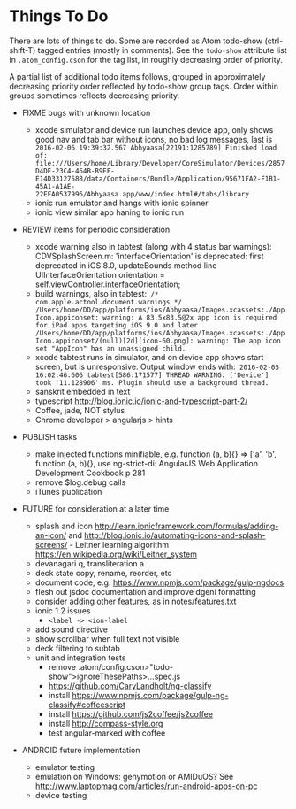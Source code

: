 Things To Do
============

There are lots of things to do. Some are recorded as Atom todo-show (ctrl-shift-T) tagged entries (mostly in comments). See the `todo-show` attribute list in `.atom_config.cson` for the tag list, in roughly decreasing order of priority.

A partial list of additional todo items follows, grouped in approximately decreasing priority order reflected by todo-show group tags. Order within groups sometimes reflects decreasing priority.

- FIXME bugs with unknown location
  - xcode simulator and device run launches device app, only shows good nav and tab bar without icons, no bad log messages, last is ```
    2016-02-06 19:39:32.567 Abhyaasa[22191:1285789] Finished load of: file:///Users/home/Library/Developer/CoreSimulator/Devices/2857D4DE-23C4-464B-B9EF-E14D33127588/data/Containers/Bundle/Application/95671FA2-F1B1-45A1-A1AE-22EFA0537996/Abhyaasa.app/www/index.html#/tabs/library```
  - ionic run emulator and hangs with ionic spinner
  - ionic view similar app haning to ionic run


- REVIEW items for periodic consideration
  - xcode warning also in tabtest (along with 4 status bar warnings): CDVSplashScreen.m: 'interfaceOrientation' is deprecated: first deprecated in iOS 8.0, updateBounds method line
    UIInterfaceOrientation orientation = self.viewController.interfaceOrientation;
  - build warnings, also in tabtest:```
    /* com.apple.actool.document.warnings */
    /Users/home/DD/app/platforms/ios/Abhyaasa/Images.xcassets:./AppIcon.appiconset: warning: A 83.5x83.5@2x app icon is required for iPad apps targeting iOS 9.0 and later
    /Users/home/DD/app/platforms/ios/Abhyaasa/Images.xcassets:./AppIcon.appiconset/(null)[2d][icon-60.png]: warning: The app icon set "AppIcon" has an unassigned child.```
  - xcode tabtest runs in simulator, and on device app shows start screen, but is unresponsive. Output window ends with:```
    2016-02-05 16:02:46.606 tabtest[586:171577] THREAD WARNING: ['Device'] took '11.128906' ms. Plugin should use a background thread.```
  - sanskrit embedded in text
  - typescript http://blog.ionic.io/ionic-and-typescript-part-2/
  - Coffee, jade, NOT stylus
  - Chrome developer > angularjs > hints


- PUBLISH tasks
  - make injected functions minifiable, e.g. function (a, b){} => ['a', 'b', function (a, b){}, use ng-strict-di: AngularJS Web Application Development Cookbook p 281
  - remove $log.debug calls
  - iTunes publication


- FUTURE for consideration at a later time
  - splash and icon http://learn.ionicframework.com/formulas/adding-an-icon/ and  http://blog.ionic.io/automating-icons-and-splash-screens/  - Leitner learning algorithm https://en.wikipedia.org/wiki/Leitner_system
  - devanagari q, transliteration a
  - deck state copy, rename, reorder, etc
  - document code, e.g. https://www.npmjs.com/package/gulp-ngdocs
  - flesh out jsdoc documentation and improve dgeni formatting
  - consider adding other features, as in notes/features.txt
  - ionic 1.2 issues
    - `<label -> <ion-label`
  - add sound directive
  - show scrollbar when full text not visible
  - deck filtering to subtab
  - unit and integration tests
    - remove .atom/config.cson>"todo-show">ignoreThesePaths>...spec.js
    - https://github.com/CaryLandholt/ng-classify
    - install https://www.npmjs.com/package/gulp-ng-classify#coffeescript
    - install https://github.com/js2coffee/js2coffee
    - install http://compass-style.org
    - test angular-marked with coffee


- ANDROID future implementation
  - emulator testing
  - emulation on Windows: genymotion or AMIDuOS? See  http://www.laptopmag.com/articles/run-android-apps-on-pc
  - device testing
